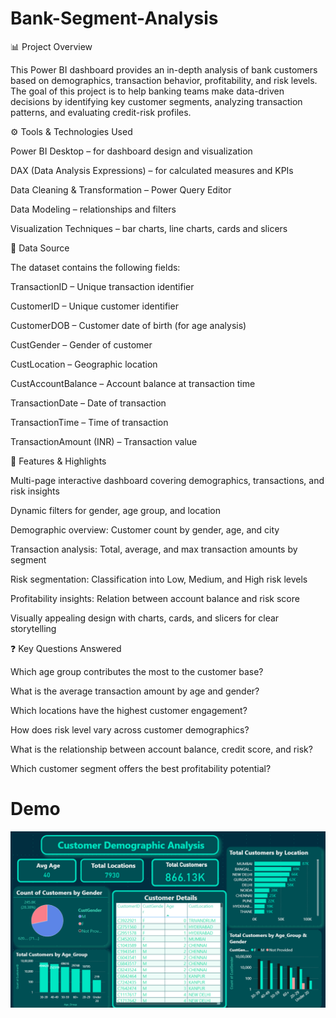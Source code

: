 # Bank-Segment-Analysis

📊 Project Overview

This Power BI dashboard provides an in-depth analysis of bank customers based on demographics, transaction behavior, profitability, and risk levels.
The goal of this project is to help banking teams make data-driven decisions by identifying key customer segments, analyzing transaction patterns, and evaluating credit-risk profiles.

⚙️ Tools & Technologies Used

Power BI Desktop – for dashboard design and visualization

DAX (Data Analysis Expressions) – for calculated measures and KPIs

Data Cleaning & Transformation – Power Query Editor

Data Modeling – relationships and filters

Visualization Techniques – bar charts, line charts, cards and slicers

📂 Data Source

The dataset contains the following fields:

TransactionID – Unique transaction identifier

CustomerID – Unique customer identifier

CustomerDOB – Customer date of birth (for age analysis)

CustGender – Gender of customer

CustLocation – Geographic location

CustAccountBalance – Account balance at transaction time

TransactionDate – Date of transaction

TransactionTime – Time of transaction

TransactionAmount (INR) – Transaction value

🌟 Features & Highlights

Multi-page interactive dashboard covering demographics, transactions, and risk insights

Dynamic filters for gender, age group, and location

Demographic overview: Customer count by gender, age, and city

Transaction analysis: Total, average, and max transaction amounts by segment

Risk segmentation: Classification into Low, Medium, and High risk levels

Profitability insights: Relation between account balance and risk score

Visually appealing design with charts, cards, and slicers for clear storytelling

❓ Key Questions Answered

Which age group contributes the most to the customer base?

What is the average transaction amount by age and gender?

Which locations have the highest customer engagement?

How does risk level vary across customer demographics?

What is the relationship between account balance, credit score, and risk?

Which customer segment offers the best profitability potential?

# Demo
![Dashboard Preview](https://github.com/HarshithaNeella/Bank-Segment-Analysis/blob/main/Bank%20segment%20Analysis1.png)



